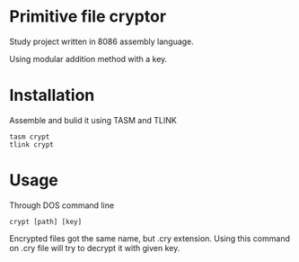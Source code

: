 # Primitive file cryptor
Study project written in 8086 assembly language.

Using modular addition method with a key.

# Installation
Assemble and bulid it using TASM and TLINK
```
tasm crypt
tlink crypt
```

# Usage
Through DOS command line
```
crypt [path] [key]
```
Encrypted files got the same name, but .cry extension. Using this command on .cry file will try to decrypt it with given key.

